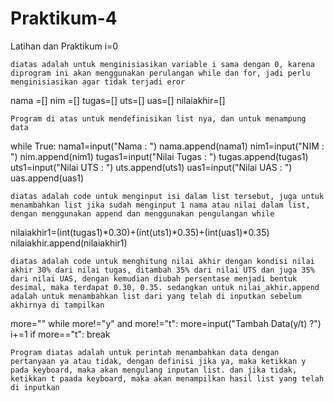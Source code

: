 # Praktikum-4
Latihan dan Praktikum
i=0

    diatas adalah untuk menginisiasikan variable i sama dengan 0, karena diprogram ini akan menggunakan perulangan while dan for, jadi perlu menginisiasikan agar tidak terjadi eror

nama =[]
nim =[]
tugas=[]
uts=[]
uas=[]
nilaiakhir=[]

    Program di atas untuk mendefinisikan list nya, dan untuk menampung data

while True:
    nama1=input("Nama  : ")
    nama.append(nama1)
    nim1=input("NIM   : ")
    nim.append(nim1)
    tugas1=input("Nilai Tugas : ")
    tugas.append(tugas1)
    uts1=input("Nilai UTS : ")
    uts.append(uts1)
    uas1=input("Nilai UAS : ")
    uas.append(uas1)

    diatas adalah code untuk menginput isi dalam list tersebut, juga untuk menambahkan list jika sudah menginput 1 nama atau nilai dalam list, dengan menggunakan append dan menggunakan pengulangan while

nilaiakhir1=(int(tugas1)*0.30)+(int(uts1)*0.35)+(int(uas1)*0.35)
nilaiakhir.append(nilaiakhir1)

    diatas adalah code untuk menghitung nilai akhir dengan kondisi nilai akhir 30% dari nilai tugas, ditambah 35% dari nilai UTS dan juga 35% dari nilai UAS, dengan kemudian diubah persentase menjadi bentuk desimal, maka terdapat 0.30, 0.35. sedangkan untuk nilai_akhir.append adalah untuk menambahkan list dari yang telah di inputkan sebelum akhirnya di tampilkan

more=""
    while more!="y" and more!="t":
        more=input("Tambah Data(y/t) ?")
    i+=1
    if more=="t":
        break

    Program diatas adalah untuk perintah menambahkan data dengan pertanyaan ya atau tidak, dengan definisi jika ya, maka ketikkan y pada keyboard, maka akan mengulang inputan list. dan jika tidak, ketikkan t paada keyboard, maka akan menampilkan hasil list yang telah di inputkan
